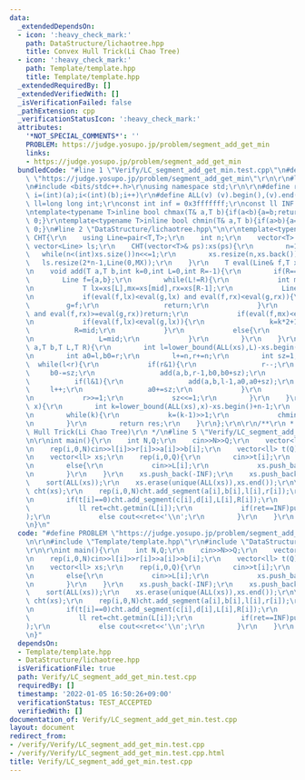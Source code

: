 ```yaml
---
data:
  _extendedDependsOn:
  - icon: ':heavy_check_mark:'
    path: DataStructure/lichaotree.hpp
    title: Convex Hull Trick(Li Chao Tree)
  - icon: ':heavy_check_mark:'
    path: Template/template.hpp
    title: Template/template.hpp
  _extendedRequiredBy: []
  _extendedVerifiedWith: []
  _isVerificationFailed: false
  _pathExtension: cpp
  _verificationStatusIcon: ':heavy_check_mark:'
  attributes:
    '*NOT_SPECIAL_COMMENTS*': ''
    PROBLEM: https://judge.yosupo.jp/problem/segment_add_get_min
    links:
    - https://judge.yosupo.jp/problem/segment_add_get_min
  bundledCode: "#line 1 \"Verify/LC_segment_add_get_min.test.cpp\"\n#define PROBLEM\
    \ \"https://judge.yosupo.jp/problem/segment_add_get_min\"\r\n\r\n#line 1 \"Template/template.hpp\"\
    \n#include <bits/stdc++.h>\r\nusing namespace std;\r\n\r\n#define rep(i,a,b) for(int\
    \ i=(int)(a);i<(int)(b);i++)\r\n#define ALL(v) (v).begin(),(v).end()\r\nusing\
    \ ll=long long int;\r\nconst int inf = 0x3fffffff;\r\nconst ll INF = 0x1fffffffffffffff;\r\
    \ntemplate<typename T>inline bool chmax(T& a,T b){if(a<b){a=b;return 1;}return\
    \ 0;}\r\ntemplate<typename T>inline bool chmin(T& a,T b){if(a>b){a=b;return 1;}return\
    \ 0;}\n#line 2 \"DataStructure/lichaotree.hpp\"\n\r\ntemplate<typename T,T MX>struct\
    \ CHT{\r\n    using Line=pair<T,T>;\r\n    int n;\r\n    vector<T> xs;\r\n   \
    \ vector<Line> ls;\r\n    CHT(vector<T>& ps):xs(ps){\r\n        n=1;\r\n     \
    \   while(n<(int)xs.size())n<<=1;\r\n        xs.resize(n,xs.back());\r\n     \
    \   ls.resize(2*n-1,Line(0,MX));\r\n    }\r\n    T eval(Line& f,T x){return f.first*x+f.second;}\r\
    \n    void add(T a,T b,int k=0,int L=0,int R=-1){\r\n        if(R==-1)R=n;\r\n\
    \        Line f={a,b};\r\n        while(L!=R){\r\n            int mid=(L+R)>>1;\r\
    \n            T lx=xs[L],mx=xs[mid],rx=xs[R-1];\r\n            Line& g=ls[k];\r\
    \n            if(eval(f,lx)<eval(g,lx) and eval(f,rx)<eval(g,rx)){\r\n       \
    \         g=f;\r\n                return;\r\n            }\r\n            if(eval(f,lx)>=eval(g,lx)\
    \ and eval(f,rx)>=eval(g,rx))return;\r\n            if(eval(f,mx)<eval(g,mx))swap(f,g);\r\
    \n            if(eval(f,lx)<eval(g,lx)){\r\n                k=k*2+1;\r\n     \
    \           R=mid;\r\n            }\r\n            else{\r\n                k=k*2+2;\r\
    \n                L=mid;\r\n            }\r\n        }\r\n    }\r\n    void add_segment(T\
    \ a,T b,T L,T R){\r\n        int l=lower_bound(ALL(xs),L)-xs.begin(),r=lower_bound(ALL(xs),R)-xs.begin();\r\
    \n        int a0=l,b0=r;\r\n        l+=n,r+=n;\r\n        int sz=1;\r\n      \
    \  while(l<r){\r\n            if(r&1){\r\n                r--;\r\n           \
    \     b0-=sz;\r\n                add(a,b,r-1,b0,b0+sz);\r\n            }\r\n \
    \           if(l&1){\r\n                add(a,b,l-1,a0,a0+sz);\r\n           \
    \     l++;\r\n                a0+=sz;\r\n            }\r\n            l>>=1;\r\
    \n            r>>=1;\r\n            sz<<=1;\r\n        }\r\n    }\r\n    T getmin(T\
    \ x){\r\n        int k=lower_bound(ALL(xs),x)-xs.begin()+n-1;\r\n        T res=eval(ls[k],x);\r\
    \n        while(k){\r\n            k=(k-1)>>1;\r\n            chmin(res,eval(ls[k],x));\r\
    \n        }\r\n        return res;\r\n    }\r\n};\r\n\r\n/**\r\n * @brief Convex\
    \ Hull Trick(Li Chao Tree)\r\n */\n#line 5 \"Verify/LC_segment_add_get_min.test.cpp\"\
    \n\r\nint main(){\r\n    int N,Q;\r\n    cin>>N>>Q;\r\n    vector<ll> l(N),r(N),a(N),b(N);\r\
    \n    rep(i,0,N)cin>>l[i]>>r[i]>>a[i]>>b[i];\r\n    vector<ll> t(Q),L(Q),R(Q),c(Q),d(Q);\r\
    \n    vector<ll> xs;\r\n    rep(i,0,Q){\r\n        cin>>t[i];\r\n        if(t[i]==0)cin>>L[i]>>R[i]>>c[i]>>d[i];\r\
    \n        else{\r\n            cin>>L[i];\r\n            xs.push_back(L[i]);\r\
    \n        }\r\n    }\r\n    xs.push_back(-INF);\r\n    xs.push_back(INF);\r\n\
    \    sort(ALL(xs));\r\n    xs.erase(unique(ALL(xs)),xs.end());\r\n\r\n    CHT<ll,INF>\
    \ cht(xs);\r\n    rep(i,0,N)cht.add_segment(a[i],b[i],l[i],r[i]);\r\n    rep(i,0,Q){\r\
    \n        if(t[i]==0)cht.add_segment(c[i],d[i],L[i],R[i]);\r\n        else{\r\n\
    \            ll ret=cht.getmin(L[i]);\r\n            if(ret==INF)puts(\"INFINITY\"\
    );\r\n            else cout<<ret<<'\\n';\r\n        }\r\n    }\r\n    return 0;\r\
    \n}\n"
  code: "#define PROBLEM \"https://judge.yosupo.jp/problem/segment_add_get_min\"\r\
    \n\r\n#include \"Template/template.hpp\"\r\n#include \"DataStructure/lichaotree.hpp\"\
    \r\n\r\nint main(){\r\n    int N,Q;\r\n    cin>>N>>Q;\r\n    vector<ll> l(N),r(N),a(N),b(N);\r\
    \n    rep(i,0,N)cin>>l[i]>>r[i]>>a[i]>>b[i];\r\n    vector<ll> t(Q),L(Q),R(Q),c(Q),d(Q);\r\
    \n    vector<ll> xs;\r\n    rep(i,0,Q){\r\n        cin>>t[i];\r\n        if(t[i]==0)cin>>L[i]>>R[i]>>c[i]>>d[i];\r\
    \n        else{\r\n            cin>>L[i];\r\n            xs.push_back(L[i]);\r\
    \n        }\r\n    }\r\n    xs.push_back(-INF);\r\n    xs.push_back(INF);\r\n\
    \    sort(ALL(xs));\r\n    xs.erase(unique(ALL(xs)),xs.end());\r\n\r\n    CHT<ll,INF>\
    \ cht(xs);\r\n    rep(i,0,N)cht.add_segment(a[i],b[i],l[i],r[i]);\r\n    rep(i,0,Q){\r\
    \n        if(t[i]==0)cht.add_segment(c[i],d[i],L[i],R[i]);\r\n        else{\r\n\
    \            ll ret=cht.getmin(L[i]);\r\n            if(ret==INF)puts(\"INFINITY\"\
    );\r\n            else cout<<ret<<'\\n';\r\n        }\r\n    }\r\n    return 0;\r\
    \n}"
  dependsOn:
  - Template/template.hpp
  - DataStructure/lichaotree.hpp
  isVerificationFile: true
  path: Verify/LC_segment_add_get_min.test.cpp
  requiredBy: []
  timestamp: '2022-01-05 16:50:26+09:00'
  verificationStatus: TEST_ACCEPTED
  verifiedWith: []
documentation_of: Verify/LC_segment_add_get_min.test.cpp
layout: document
redirect_from:
- /verify/Verify/LC_segment_add_get_min.test.cpp
- /verify/Verify/LC_segment_add_get_min.test.cpp.html
title: Verify/LC_segment_add_get_min.test.cpp
---
```

